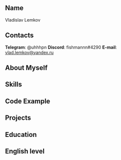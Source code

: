 ## Name

Vladislav Lemkov

## Contacts

**Telegram**: @uhhhpn
**Discord**: fishmannn#4290
**E-mail**: vlad.lemkov@yandex.ru

## About Myself

## Skills

## Code Example

## Projects

## Education

## English level
